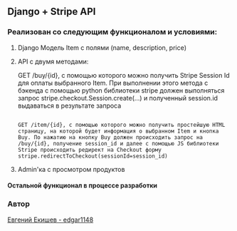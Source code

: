 ## Django + Stripe API 

### Реализован со следующим функционалом и условиями:

1. Django Модель Item с полями (name, description, price)

2. API с двумя методами:

    
    GET /buy/{id}, c помощью которого можно получить Stripe Session Id для оплаты выбранного Item. При выполнении этого метода c бэкенда с помощью python библиотеки stripe должен выполняться запрос stripe.checkout.Session.create(...) и полученный session.id выдаваться в результате запроса
    ```
    
    GET /item/{id}, c помощью которого можно получить простейшую HTML страницу, на которой будет информация о выбранном Item и кнопка Buy. По нажатию на кнопку Buy должен происходить запрос на /buy/{id}, получение session_id и далее с помощью JS библиотеки Stripe происходить редирект на Checkout форму stripe.redirectToCheckout(sessionId=session_id)

    ```
    
3. Admin'ка с просмотром продуктов


#### Остальной функционал в процессе разработки

### Автор
[Евгений Екишев - edgar1148](https://github.com/edgar1148)